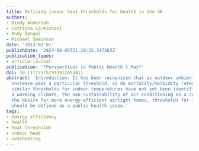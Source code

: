 ```yaml
---
title: Defining indoor heat thresholds for health in the UK
authors:
- Mindy Anderson
- Catriona Carmichael
- Andy Dengel
- Michael Swainson
date: '2013-01-01'
publishDate: '2024-06-05T21:10:22.347563Z'
publication_types:
- article-journal
publication: '*Perspectives in Public Health l May*'
doi: 10.1177/1757913912453411
abstract: 'Introduction: It has been recognised that as outdoor ambient temperatures
  increase past a particular threshold, so do mortality/morbidity rates. However,
  similar thresholds for indoor temperatures have not yet been identified. Due to
  a warming climate, the non-sustainability of air conditioning as a solution, and
  the desire for more energy-efficient airtight homes, thresholds for indoor temperature
  should be defined as a public health issue.'
tags:
- energy efficiency
- health
- heat thresholds
- indoor heat
- overheating
---
```


